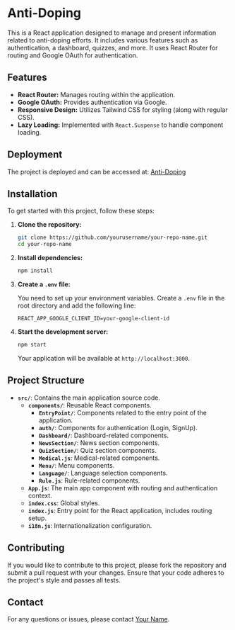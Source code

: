 # Anti-Doping

This is a React application designed to manage and present information related to anti-doping efforts. It includes various features such as authentication, a dashboard, quizzes, and more. It uses React Router for routing and Google OAuth for authentication.

## Features

- **React Router:** Manages routing within the application.
- **Google OAuth:** Provides authentication via Google.
- **Responsive Design:** Utilizes Tailwind CSS for styling (along with regular CSS).
- **Lazy Loading:** Implemented with `React.Suspense` to handle component loading.

## Deployment

The project is deployed and can be accessed at: [Anti-Doping](https://anti-doping.vercel.app/)

## Installation

To get started with this project, follow these steps:

1. **Clone the repository:**

    ```bash
    git clone https://github.com/yourusername/your-repo-name.git
    cd your-repo-name
    ```

2. **Install dependencies:**

    ```bash
    npm install
    ```

3. **Create a `.env` file:**

    You need to set up your environment variables. Create a `.env` file in the root directory and add the following line:

    ```env
    REACT_APP_GOOGLE_CLIENT_ID=your-google-client-id
    ```

4. **Start the development server:**

    ```bash
    npm start
    ```

    Your application will be available at `http://localhost:3000`.

## Project Structure

- **`src/`**: Contains the main application source code.
  - **`components/`**: Reusable React components.
    - **`EntryPoint/`**: Components related to the entry point of the application.
    - **`auth/`**: Components for authentication (Login, SignUp).
    - **`Dashboard/`**: Dashboard-related components.
    - **`NewsSection/`**: News section components.
    - **`QuizSection/`**: Quiz section components.
    - **`Medical.js`**: Medical-related components.
    - **`Menu/`**: Menu components.
    - **`Language/`**: Language selection components.
    - **`Rule.js`**: Rule-related components.
  - **`App.js`**: The main app component with routing and authentication context.
  - **`index.css`**: Global styles.
  - **`index.js`**: Entry point for the React application, includes routing setup.
  - **`i18n.js`**: Internationalization configuration.

## Contributing

If you would like to contribute to this project, please fork the repository and submit a pull request with your changes. Ensure that your code adheres to the project's style and passes all tests.


## Contact

For any questions or issues, please contact [Your Name](mailto:kaushallokhande3@gmail.com).
